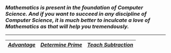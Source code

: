 ### _Mathematics is present in the foundation of Computer Science. And if you want to succeed in any discipline of Computer Science, it is much better to inculcate a love of Mathematics as that will help you tremendously._
---
| [_Advantage_](Solution/Advantage.py) | [_Determine Prime_](Solution/Determine_Prime.py) | [_Teach Subtraction_](Solution/Teach_Subtraction.py) |
|:---|:---|:---|
